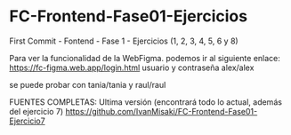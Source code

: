 # FC-Frontend-Fase01-Ejercicios
First Commit - Fontend - Fase 1 - Ejercicios (1, 2, 3, 4, 5, 6 y 8)

Para ver la funcionalidad de la WebFigma. podemos ir al siguiente enlace:
https://fc-figma.web.app/login.html
usuario y contraseña
alex/alex

se puede probar con tania/tania y raul/raul

FUENTES COMPLETAS: Ultima versión (encontrará todo lo actual, además del ejercicio 7)
https://github.com/IvanMisaki/FC-Frontend-Fase01-Ejercicio7
